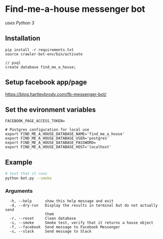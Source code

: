 # Find-me-a-house messenger bot

_uses Python 3_

## Installation
```
pip install -r requirements.txt
source crawler-bot-env/bin/activate
```

```
// psql
create database find_me_a_house;
```

## Setup facebook app/page
https://blog.hartleybrody.com/fb-messenger-bot/

## Set the evironment variables
```
FACEBOOK_PAGE_ACCESS_TOKEN=

# Postgres configuration for local use
export FIND_ME_A_HOUSE_DATABASE_NAME='find_me_a_house'
export FIND_ME_A_HOUSE_DATABASE_USER='postgres'
export FIND_ME_A_HOUSE_DATABASE_PASSWORD=
export FIND_ME_A_HOUSE_DATABASE_HOST='localhost'
```

## Example
```bash
# test that it runs
python bot.py --smoke
```

### Arguments
```
  -h, --help      show this help message and exit
  -d, --dry-run   Display the results in terminal but do not actually send
                  them
  -r, --reset     Clean database
  -s, --smoke     Smoke test, verify that it returns a house object
  -f, --facebook  Send message to Facebook Messenger
  -s, --slack     Send message to Slack
```
